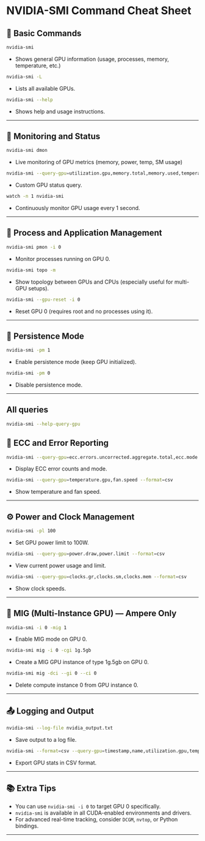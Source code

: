 
# NVIDIA-SMI Command Cheat Sheet

## 🧩 Basic Commands

```bash
nvidia-smi
```
- Shows general GPU information (usage, processes, memory, temperature, etc.)

```bash
nvidia-smi -L
```
- Lists all available GPUs.

```bash
nvidia-smi --help
```
- Shows help and usage instructions.

---

## 🧠 Monitoring and Status

```bash
nvidia-smi dmon
```
- Live monitoring of GPU metrics (memory, power, temp, SM usage)

```bash
nvidia-smi --query-gpu=utilization.gpu,memory.total,memory.used,temperature.gpu --format=csv
```
- Custom GPU status query.

```bash
watch -n 1 nvidia-smi
```
- Continuously monitor GPU usage every 1 second.

---

## 🚦 Process and Application Management

```bash
nvidia-smi pmon -i 0
```
- Monitor processes running on GPU 0.

```bash
nvidia-smi topo -m
```
- Show topology between GPUs and CPUs (especially useful for multi-GPU setups).

```bash
nvidia-smi --gpu-reset -i 0
```
- Reset GPU 0 (requires root and no processes using it).

---

## 🔐 Persistence Mode

```bash
nvidia-smi -pm 1
```
- Enable persistence mode (keep GPU initialized).

```bash
nvidia-smi -pm 0
```
- Disable persistence mode.

---

## All queries 

```bash
nvidia-smi --help-query-gpu
```

## 🧪 ECC and Error Reporting

```bash
nvidia-smi --query-gpu=ecc.errors.uncorrected.aggregate.total,ecc.mode.current --format=csv
```
- Display ECC error counts and mode.

```bash
nvidia-smi --query-gpu=temperature.gpu,fan.speed --format=csv
```
- Show temperature and fan speed.

---

## ⚙️ Power and Clock Management

```bash
nvidia-smi -pl 100
```
- Set GPU power limit to 100W.

```bash
nvidia-smi --query-gpu=power.draw,power.limit --format=csv
```
- View current power usage and limit.

```bash
nvidia-smi --query-gpu=clocks.gr,clocks.sm,clocks.mem --format=csv
```
- Show clock speeds.

---

## 🧩 MIG (Multi-Instance GPU) — Ampere Only

```bash
nvidia-smi -i 0 -mig 1
```
- Enable MIG mode on GPU 0.

```bash
nvidia-smi mig -i 0 -cgi 1g.5gb
```
- Create a MIG GPU instance of type 1g.5gb on GPU 0.

```bash
nvidia-smi mig -dci --gi 0 --ci 0
```
- Delete compute instance 0 from GPU instance 0.

---

## 📤 Logging and Output

```bash
nvidia-smi --log-file nvidia_output.txt
```
- Save output to a log file.

```bash
nvidia-smi --format=csv --query-gpu=timestamp,name,utilization.gpu,temperature.gpu
```
- Export GPU stats in CSV format.

---

## 📚 Extra Tips

- You can use `nvidia-smi -i 0` to target GPU 0 specifically.
- `nvidia-smi` is available in all CUDA-enabled environments and drivers.
- For advanced real-time tracking, consider `DCGM`, `nvtop`, or Python bindings.

---
